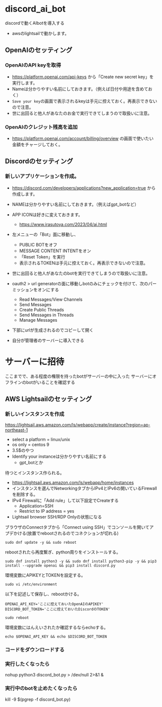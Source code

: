 # discord_ai_bot
discordで動くAIbotを導入する
- awsのlightsailで動かします。

## OpenAIのセッティング
### OpenAIのAPI keyを取得
- https://platform.openai.com/api-keys から「Create new secret key」を実行します。
- Nameは分かりやすい名前にしておきます。（例えば日付や用途を含めておく）
- `Save your key`の画面で表示されるkeyは手元に控えておく。再表示できないので注意。
- 世に出回ると他人があなたのお金で実行できてしまうので取扱いに注意。

### OpenAIのクレジット残高を追加
- https://platform.openai.com/account/billing/overview の画面で使いたい金額をチャージしておく。

## Discordのセッティング
### 新しいアプリケーションを作成。
- https://discord.com/developers/applications?new_application=true から作成します。
- NAMEは分かりやすい名前にしておきます。（例えばgpt_botなど）
- APP ICONは好きに変えておきます。
  - https://www.irasutoya.com/2023/04/ai.html
- 左メニューの「Bot」面に移動し、
  - PUBLIC BOTをオフ
  - MESSAGE CONTENT INTENTをオン
  - 「Reset Token」を実行
  - 表示されるTOKENは手元に控えておく。再表示できないので注意。
- 世に出回ると他人があなたのbotを実行できてしまうので取扱いに注意。

- oauth2 > url generatorの面に移動しbotのみにチェックを付けて、次のパーミッションをオンにする
  - Read Messages/View Channels
  - Send Messages
  - Create Public Threads
  - Send Messages in Threads
  - Manage Messages
- 下部にurlが生成されるのでコピーして開く
- 自分が管理者のサーバーに導入できる

# サーバーに招待
ここまでで、ある程度の権限を持ったbotがサーバーの中に入った
サーバーにオフラインのbotがいることを確認する

## AWS Lightsailのセッティング
### 新しいインスタンスを作成
https://lightsail.aws.amazon.com/ls/webapp/create/instance?region=ap-northeast-1
- select a platform = linux/unix
- os only = centos 9
- 3.5$のやつ
- Identify your instanceは分かりやすい名前にする
  - gpt_botとか

待つとインスタンス作られる。
- https://lightsail.aws.amazon.com/ls/webapp/home/instances
- インスタンスを選んでNetworkingタブからIPv4とIPv6の開いているFirewallを削除する。
- IPv4 Firewallに「Add rule」して以下設定でCreateする
  - Application=SSH
  - Restrict to IP address = yes
- Lightsail browser SSH/RDP Onlyの状態になる

ブラウザのConnectタブから「Connect using SSH」でコンソールを開いてアプデかける(放置でrebootされるのでコネクションが切れる)
```
sudo dnf update -y && sudo reboot
```

rebootされたら再度繋ぎ、python周りをインストールする。
```
sudo dnf install python3 -y && sudo dnf install python3-pip -y && pip3 install --upgrade openai && pip3 install discord.py
```

環境変数にAPIKEYとTOKENを設定する。
```
sudo vi /etc/environment
```
以下を記述して保存し、rebootかける。
```
OPENAI_API_KEY='ここに控えておいたOpenAIのAPIKEY'
DISCORD_BOT_TOKEN='ここに控えておいたDiscordのTOKEN'
```
```
sudo reboot
```
環境変数にはんえいされたか確認するならechoする。
```
echo $OPENAI_API_KEY && echo $DISCORD_BOT_TOKEN
```

### コードをダウンロードする


### 実行したくなったら
nohup python3 discord_bot.py > /dev/null 2>&1 &


### 実行中のbotを止めたくなったら
kill -9 $(pgrep -f discord_bot.py)
